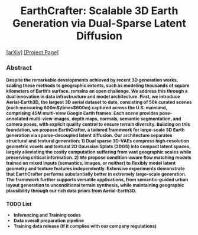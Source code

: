 <h1 align="center">EarthCrafter: Scalable 3D Earth Generation via Dual-Sparse Latent Diffusion</h1>

[[arXiv]](https://arxiv.org/abs/2507.16535) [[Project Page]](https://whiteinblue.github.io/earthcrafter/)

### Abstract
<span style="font-size: 12px; font-weight: 700;">
Despite the remarkable developments achieved by recent 3D generation works, scaling these methods to geographic extents, such as modeling thousands of square kilometers of Earth’s surface, remains an open challenge.
We address this through a dual innovation in data infrastructure and model architecture.
First, we introduce Aerial-Earth3D, the largest 3D aerial dataset to date, consisting of 50k curated scenes (each measuring 600m$\times$600m) captured across the U.S. mainland, comprising 45M multi-view Google Earth frames.
Each scene provides pose-annotated multi-view images, depth maps, normals, semantic segmentation, and camera poses, with explicit quality control to ensure terrain diversity.
Building on this foundation, we propose EarthCrafter, a tailored framework for large-scale 3D Earth generation via sparse-decoupled latent diffusion. Our architecture separates structural and textural generation:
1) Dual sparse 3D-VAEs compress high-resolution geometric voxels and textural 2D Gaussian Splats (2DGS) into compact latent spaces, largely alleviating the costly computation suffering from vast geographic scales while preserving critical information. 
2) We propose condition-aware flow matching models trained on mixed inputs (semantics, images, or neither) to flexibly model latent geometry and texture features independently.
Extensive experiments demonstrate that EarthCrafter performs substantially better in extremely large-scale generation.
The framework further supports versatile applications, from semantic-guided urban layout generation to unconditional terrain synthesis, while maintaining geographic plausibility through our rich data priors from Aerial-Earth3D.

### TODO List
- Inferencing and Training codes
- Data overall preparation pipeline
- Training data release (If it complies with our company regulations)

